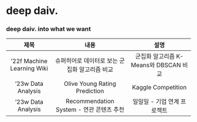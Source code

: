 # deep daiv.
### deep daiv. into what we want
|제목|내용|설명|
|:---:|:---:|:---:|
|’22f Machine Learning Wiki|슈퍼히어로 데이터로 보는 군집화 알고리즘 비교|군집화 알고리즘 K-Means와 DBSCAN 비교|
|’23w Data Analysis|Olive Young Rating Prediction|Kaggle Competition|
|’23w Data Analysis|Recommendation System - 연관 콘텐츠 추천|일일일 - 기업 연계 프로젝트|

